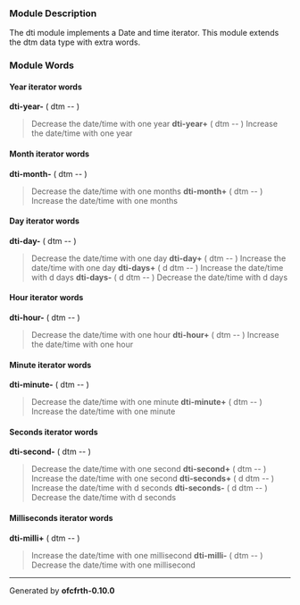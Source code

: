 ### Module Description ###
The dti module implements a Date and time iterator. This module extends
the dtm data type with extra words.

### Module Words ###
#### Year iterator words ####
**dti-year-** ( dtm -- )
> Decrease the date/time with one year
**dti-year+** ( dtm -- )
> Increase the date/time with one year
#### Month iterator words ####
**dti-month-** ( dtm -- )
> Decrease the date/time with one months
**dti-month+** ( dtm -- )
> Increase the date/time with one months
#### Day iterator words ####
**dti-day-** ( dtm -- )
> Decrease the date/time with one day
**dti-day+** ( dtm -- )
> Increase the date/time with one day
**dti-days+** ( d dtm -- )
> Increase the date/time with d days
**dti-days-** ( d dtm -- )
> Decrease the date/time with d days
#### Hour iterator words ####
**dti-hour-** ( dtm -- )
> Decrease the date/time with one hour
**dti-hour+** ( dtm -- )
> Increase the date/time with one hour
#### Minute iterator words ####
**dti-minute-** ( dtm -- )
> Decrease the date/time with one minute
**dti-minute+** ( dtm -- )
> Increase the date/time with one minute
#### Seconds iterator words ####
**dti-second-** ( dtm -- )
> Decrease the date/time with one second
**dti-second+** ( dtm -- )
> Increase the date/time with one second
**dti-seconds+** ( d dtm -- )
> Increase the date/time with d seconds
**dti-seconds-** ( d dtm -- )
> Decrease the date/time with d seconds
#### Milliseconds iterator words ####
**dti-milli+** ( dtm -- )
> Increase the date/time with one millisecond
**dti-milli-** ( dtm -- )
> Decrease the date/time with one millisecond


---

Generated by **ofcfrth-0.10.0**